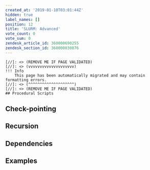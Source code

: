 ```yaml
---
created_at: '2019-01-10T03:01:44Z'
hidden: true
label_names: []
position: 12
title: 'SLURM: Advanced'
vote_count: 0
vote_sum: 0
zendesk_article_id: 360000690255
zendesk_section_id: 360000030876
---
```



    [//]: <> (REMOVE ME IF PAGE VALIDATED)
    [//]: <> (vvvvvvvvvvvvvvvvvvvv)
    !!! Info
        This page has been automatically migrated and may contain formatting errors.
    [//]: <> (^^^^^^^^^^^^^^^^^^^^)
    [//]: <> (REMOVE ME IF PAGE VALIDATED)
    ## Procedural Scripts

## Check-pointing

## Recursion

## Dependencies

## Examples

##   
